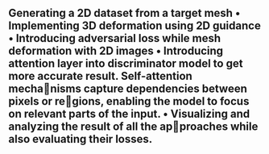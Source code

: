<h2>Generating a 2D dataset from a target mesh
• Implementing 3D deformation using 2D guidance
• Introducing adversarial loss while mesh deformation
with 2D images
• Introducing attention layer into discriminator model
to get more accurate result. Self-attention mechanisms capture dependencies between pixels or regions, enabling the model to focus on relevant parts
of the input.
• Visualizing and analyzing the result of all the approaches while also evaluating their losses.
